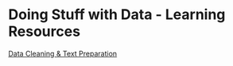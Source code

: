 # Doing Stuff with Data - Learning Resources

[Data Cleaning & Text Preparation](data-cleaning-text-prep/)
